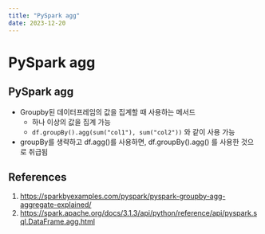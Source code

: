 ```yaml
---
title: "PySpark agg"
date: 2023-12-20
---
```


# PySpark agg

## PySpark agg

- Groupby된 데이터프레임의 값을 집계할 때 사용하는 메서드
  - 하나 이상의 값을 집계 가능
  - `df.groupBy().agg(sum("col1"), sum("col2"))` 와 같이 사용 가능
- groupBy를 생략하고 df.agg()를 사용하면, df.groupBy().agg() 를 사용한 것으로 취급됨

## References

1. https://sparkbyexamples.com/pyspark/pyspark-groupby-agg-aggregate-explained/
2. https://spark.apache.org/docs/3.1.3/api/python/reference/api/pyspark.sql.DataFrame.agg.html
